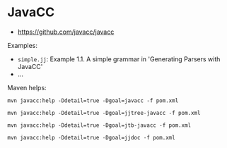 # JavaCC
* https://github.com/javacc/javacc

Examples:
* `simple.jj`: Example 1.1. A simple grammar in 'Generating Parsers with JavaCC'
* ...

Maven helps:
```shell
mvn javacc:help -Ddetail=true -Dgoal=javacc -f pom.xml

mvn javacc:help -Ddetail=true -Dgoal=jjtree-javacc -f pom.xml

mvn javacc:help -Ddetail=true -Dgoal=jtb-javacc -f pom.xml

mvn javacc:help -Ddetail=true -Dgoal=jjdoc -f pom.xml
```